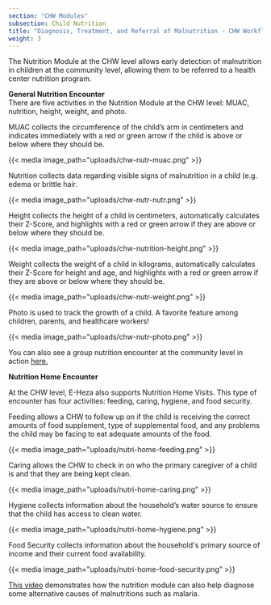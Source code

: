 ```yaml
---
section: "CHW Modules"
subsection: Child Nutrition
title: "Diagnosis, Treatment, and Referral of Malnutrition - CHW Workflow"
weight: 3
---
```

The Nutrition Module at the CHW level allows early detection of malnutrition in children at the community level, allowing them to be referred to a health center nutrition program.

**General Nutrition Encounter**  
There are five activities in the Nutrition Module at the CHW level: MUAC, nutrition, height, weight, and photo.

MUAC collects the circumference of the child’s arm in centimeters and indicates immediately with a red or green arrow if the child is above or below where they should be.

{{< media image_path="uploads/chw-nutr-muac.png" >}}

Nutrition collects data regarding visible signs of malnutrition in a child (e.g. edema or brittle hair.

{{< media image_path="uploads/chw-nutr-nutr.png" >}}

Height collects the height of a child in centimeters, automatically calculates their Z-Score, and highlights with a red or green arrow if they are above or below where they should be.

{{< media image_path="uploads/chw-nutrition-height.png" >}}

Weight collects the weight of a child in kilograms, automatically calculates their Z-Score for height and age, and highlights with a red or green arrow if they are above or below where they should be.

{{< media image_path="uploads/chw-nutr-weight.png" >}}

Photo is used to track the growth of a child. A favorite feature among children, parents, and healthcare workers!

{{< media image_path="uploads/chw-nutr-photo.png" >}}

You can also see a group nutrition encounter at the community level in action [here.](https://www.youtube.com/watch?v=ICzO0VbQ0dA)

**Nutrition Home Encounter**

At the CHW level, E-Heza also supports Nutrition Home Visits. This type of encounter has four activities: feeding, caring, hygiene, and food security.

Feeding allows a CHW to follow up on if the child is receiving the correct amounts of food supplement, type of supplemental food, and any problems the child may be facing to eat adequate amounts of the food.

{{< media image_path="uploads/nutri-home-feeding.png" >}}

Caring allows the CHW to check in on who the primary caregiver of a child is and that they are being kept clean.

{{< media image_path="uploads/nutri-home-caring.png" >}}

Hygiene collects information about the household’s water source to ensure that the child has access to clean water.

{{< media image_path="uploads/nutri-home-hygiene.png" >}}

Food Security collects information about the household's primary source of income and their current food availability.

{{< media image_path="uploads/nutri-home-food-security.png" >}}


[This video](https://www.youtube.com/watch?v=1EV8xInZ71E) demonstrates how the nutrition module can also help diagnose some alternative causes of malnutritions such as malaria.
